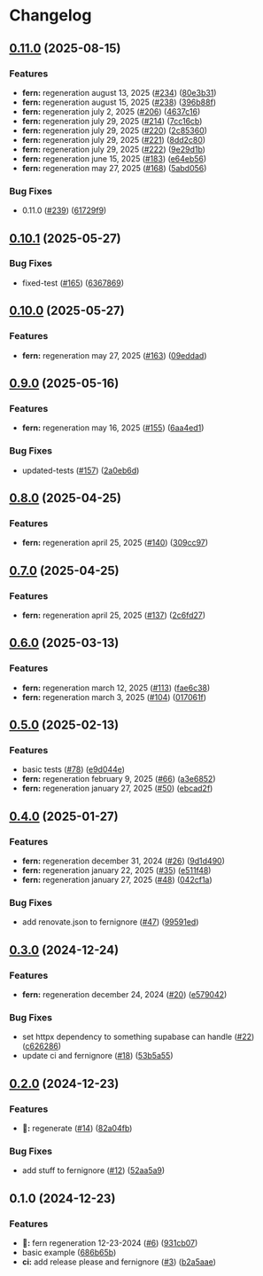 # Changelog

## [0.11.0](https://github.com/SoferAi/soferai-py/compare/v0.10.1...v0.11.0) (2025-08-15)


### Features

* **fern:** regeneration august 13, 2025 ([#234](https://github.com/SoferAi/soferai-py/issues/234)) ([80e3b31](https://github.com/SoferAi/soferai-py/commit/80e3b3182947ccbba0bcf4a2122e6957c539b60f))
* **fern:** regeneration august 15, 2025 ([#238](https://github.com/SoferAi/soferai-py/issues/238)) ([396b88f](https://github.com/SoferAi/soferai-py/commit/396b88f8972558830c563aa1abe051620f94469e))
* **fern:** regeneration july 2, 2025 ([#206](https://github.com/SoferAi/soferai-py/issues/206)) ([4637c16](https://github.com/SoferAi/soferai-py/commit/4637c167067981497c7d72f2f8cda37d0e8181ca))
* **fern:** regeneration july 29, 2025 ([#214](https://github.com/SoferAi/soferai-py/issues/214)) ([7cc16cb](https://github.com/SoferAi/soferai-py/commit/7cc16cb95a3ef2b274b1978dd5bf93b2ecd3876c))
* **fern:** regeneration july 29, 2025 ([#220](https://github.com/SoferAi/soferai-py/issues/220)) ([2c85360](https://github.com/SoferAi/soferai-py/commit/2c85360ebb1fa4332683a2e5f2d51e3b9f022685))
* **fern:** regeneration july 29, 2025 ([#221](https://github.com/SoferAi/soferai-py/issues/221)) ([8dd2c80](https://github.com/SoferAi/soferai-py/commit/8dd2c8053a3ee97d940339b01a783f71caef1b85))
* **fern:** regeneration july 29, 2025 ([#222](https://github.com/SoferAi/soferai-py/issues/222)) ([9e29d1b](https://github.com/SoferAi/soferai-py/commit/9e29d1bdbba2ef55199904c779e66c9fecbcc718))
* **fern:** regeneration june 15, 2025 ([#183](https://github.com/SoferAi/soferai-py/issues/183)) ([e64eb56](https://github.com/SoferAi/soferai-py/commit/e64eb569f57092e49e5ec0b7e016d38236268b72))
* **fern:** regeneration may 27, 2025 ([#168](https://github.com/SoferAi/soferai-py/issues/168)) ([5abd056](https://github.com/SoferAi/soferai-py/commit/5abd05646fea98545b780ce4b7e7a41c59b770fc))


### Bug Fixes

* 0.11.0 ([#239](https://github.com/SoferAi/soferai-py/issues/239)) ([61729f9](https://github.com/SoferAi/soferai-py/commit/61729f9487fb693a9e20825c4751de6e0ce6baf4))

## [0.10.1](https://github.com/SoferAi/soferai-py/compare/v0.10.0...v0.10.1) (2025-05-27)


### Bug Fixes

* fixed-test ([#165](https://github.com/SoferAi/soferai-py/issues/165)) ([6367869](https://github.com/SoferAi/soferai-py/commit/6367869054a9eeddeb8f98af849efaf9d1e8b74d))

## [0.10.0](https://github.com/SoferAi/soferai-py/compare/v0.9.0...v0.10.0) (2025-05-27)


### Features

* **fern:** regeneration may 27, 2025 ([#163](https://github.com/SoferAi/soferai-py/issues/163)) ([09eddad](https://github.com/SoferAi/soferai-py/commit/09eddadb8f180396412b978f7c297c03da2dd9c1))

## [0.9.0](https://github.com/SoferAi/soferai-py/compare/v0.8.0...v0.9.0) (2025-05-16)


### Features

* **fern:** regeneration may 16, 2025 ([#155](https://github.com/SoferAi/soferai-py/issues/155)) ([6aa4ed1](https://github.com/SoferAi/soferai-py/commit/6aa4ed120f831ee423ea54fe517ab70a024e8989))


### Bug Fixes

* updated-tests ([#157](https://github.com/SoferAi/soferai-py/issues/157)) ([2a0eb6d](https://github.com/SoferAi/soferai-py/commit/2a0eb6d367fb0dc12e8c936d3b11b2e9a72d7adb))

## [0.8.0](https://github.com/SoferAi/soferai-py/compare/v0.7.0...v0.8.0) (2025-04-25)


### Features

* **fern:** regeneration april 25, 2025 ([#140](https://github.com/SoferAi/soferai-py/issues/140)) ([309cc97](https://github.com/SoferAi/soferai-py/commit/309cc9736b1b3b460d3172198a104df8ebbc0c2e))

## [0.7.0](https://github.com/SoferAi/soferai-py/compare/v0.6.0...v0.7.0) (2025-04-25)


### Features

* **fern:** regeneration april 25, 2025 ([#137](https://github.com/SoferAi/soferai-py/issues/137)) ([2c6fd27](https://github.com/SoferAi/soferai-py/commit/2c6fd27ff4db51cd48758b32537c499103a142ba))

## [0.6.0](https://github.com/SoferAi/soferai-py/compare/v0.5.0...v0.6.0) (2025-03-13)


### Features

* **fern:** regeneration march 12, 2025 ([#113](https://github.com/SoferAi/soferai-py/issues/113)) ([fae6c38](https://github.com/SoferAi/soferai-py/commit/fae6c38047a08a485b6e27a0b24b44dac9abc0d2))
* **fern:** regeneration march 3, 2025 ([#104](https://github.com/SoferAi/soferai-py/issues/104)) ([017061f](https://github.com/SoferAi/soferai-py/commit/017061fcd4c1b3484879f87482928c2daabd07f1))

## [0.5.0](https://github.com/SoferAi/soferai-py/compare/v0.4.0...v0.5.0) (2025-02-13)


### Features

* basic tests ([#78](https://github.com/SoferAi/soferai-py/issues/78)) ([e9d044e](https://github.com/SoferAi/soferai-py/commit/e9d044ee45a1697dbd29133a635fbe128b832cdc))
* **fern:** regeneration february 9, 2025 ([#66](https://github.com/SoferAi/soferai-py/issues/66)) ([a3e6852](https://github.com/SoferAi/soferai-py/commit/a3e6852ecd8ed72c80bf4477a30f274ed3708a0a))
* **fern:** regeneration january 27, 2025 ([#50](https://github.com/SoferAi/soferai-py/issues/50)) ([ebcad2f](https://github.com/SoferAi/soferai-py/commit/ebcad2f72fd38673f2e7bbb0188305d7ee450648))

## [0.4.0](https://github.com/SoferAi/soferai-py/compare/v0.3.0...v0.4.0) (2025-01-27)


### Features

* **fern:** regeneration december 31, 2024 ([#26](https://github.com/SoferAi/soferai-py/issues/26)) ([9d1d490](https://github.com/SoferAi/soferai-py/commit/9d1d4903ade5955ee6bbc0a54a194abc665504ce))
* **fern:** regeneration january 22, 2025 ([#35](https://github.com/SoferAi/soferai-py/issues/35)) ([e511f48](https://github.com/SoferAi/soferai-py/commit/e511f48c6a28b450eb5f1fa422f6f2721a3c9686))
* **fern:** regeneration january 27, 2025 ([#48](https://github.com/SoferAi/soferai-py/issues/48)) ([042cf1a](https://github.com/SoferAi/soferai-py/commit/042cf1a48b27c603e9536bbdee2d3c4773b014be))


### Bug Fixes

* add renovate.json to fernignore ([#47](https://github.com/SoferAi/soferai-py/issues/47)) ([99591ed](https://github.com/SoferAi/soferai-py/commit/99591ed53c21349b0ab9c0b7b77b527b72b253a7))

## [0.3.0](https://github.com/SoferAi/soferai-py/compare/v0.2.0...v0.3.0) (2024-12-24)


### Features

* **fern:** regeneration december 24, 2024 ([#20](https://github.com/SoferAi/soferai-py/issues/20)) ([e579042](https://github.com/SoferAi/soferai-py/commit/e579042f7c91c14cd9fa5f41eaf5363d8e1f1b8f))


### Bug Fixes

* set httpx dependency to something supabase can handle ([#22](https://github.com/SoferAi/soferai-py/issues/22)) ([c626286](https://github.com/SoferAi/soferai-py/commit/c626286dc098f44c6af6c354efe876180c726b8b))
* update ci and fernignore ([#18](https://github.com/SoferAi/soferai-py/issues/18)) ([53b5a55](https://github.com/SoferAi/soferai-py/commit/53b5a55ff5fe3395d8041fb604f1f35459ea3993))

## [0.2.0](https://github.com/SoferAi/soferai-py/compare/v0.1.0...v0.2.0) (2024-12-23)


### Features

* **🌿:** regenerate ([#14](https://github.com/SoferAi/soferai-py/issues/14)) ([82a04fb](https://github.com/SoferAi/soferai-py/commit/82a04fb7c6bdbdb9769981fb75be7a05b525fc7f))


### Bug Fixes

* add stuff to fernignore ([#12](https://github.com/SoferAi/soferai-py/issues/12)) ([52aa5a9](https://github.com/SoferAi/soferai-py/commit/52aa5a91c3e89cd1e0c8d42b536b90ac45653fac))

## 0.1.0 (2024-12-23)


### Features

* **🌿:** fern regeneration 12-23-2024 ([#6](https://github.com/SoferAi/soferai-py/issues/6)) ([931cb07](https://github.com/SoferAi/soferai-py/commit/931cb074f5a606ee081ab7c1ec43194c889af82c))
* basic example ([686b65b](https://github.com/SoferAi/soferai-py/commit/686b65bfe40365c30200f3d9b8f716b5bfdd91cc))
* **ci:** add release please and fernignore ([#3](https://github.com/SoferAi/soferai-py/issues/3)) ([b2a5aae](https://github.com/SoferAi/soferai-py/commit/b2a5aae3a2c41d74dee66687252cb5c9e62bd25c))
